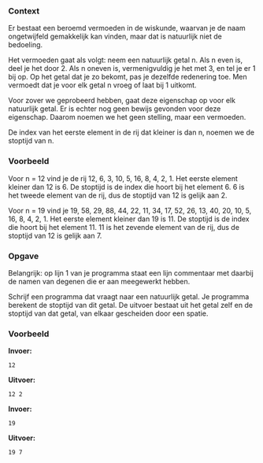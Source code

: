 ### Context

Er bestaat een beroemd vermoeden in de wiskunde, waarvan je de naam ongetwijfeld gemakkelijk kan vinden, maar dat is natuurlijk niet de bedoeling.

Het vermoeden gaat als volgt: neem een natuurlijk getal n. Als n even is, deel je het door 2. Als n oneven is, vermenigvuldig je het met 3, en tel je er 1 bij op. Op het getal dat je zo bekomt, pas je dezelfde redenering toe. Men vermoedt dat je voor elk getal n vroeg of laat bij 1 uitkomt.

Voor zover we geprobeerd hebben, gaat deze eigenschap op voor elk natuurlijk getal. Er is echter nog geen bewijs gevonden voor deze eigenschap. Daarom noemen we het geen stelling, maar een vermoeden.

De index van het eerste element in de rij dat kleiner is dan n, noemen we de stoptijd van n.

### Voorbeeld
Voor n = 12 vind je de rij 12, 6, 3, 10, 5, 16, 8, 4, 2, 1. Het eerste element kleiner dan 12 is 6. De stoptijd is de index die hoort bij het element 6. 6 is het tweede element van de rij, dus de stoptijd van 12 is gelijk aan 2.

Voor n = 19 vind je 19, 58, 29, 88, 44, 22, 11, 34, 17, 52, 26, 13, 40, 20, 10, 5, 16, 8, 4, 2, 1. Het eerste element kleiner dan 19 is 11. De stoptijd is de index die hoort bij het element 11. 11 is het zevende element van de rij, dus de stoptijd van 12 is gelijk aan 7.

### Opgave
Belangrijk: op lijn 1 van je programma staat een lijn commentaar met daarbij de namen van degenen die er aan meegewerkt hebben.

Schrijf een programma dat vraagt naar een natuurlijk getal. Je programma berekent de stoptijd van dit getal. De uitvoer bestaat uit het getal zelf en de stoptijd van dat getal, van elkaar gescheiden door een spatie.

### Voorbeeld

**Invoer:**

    12

**Uitvoer:**

    12 2

**Invoer:**

    19

**Uitvoer:**

    19 7
